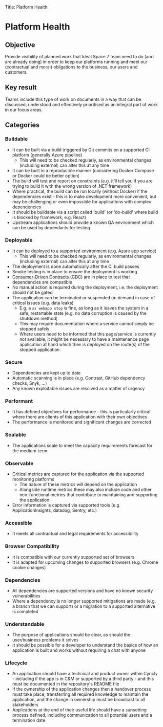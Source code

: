 Title: Platform Health

# Platform Health

## Objective

Provide visibility of planned work that Ideal Space 7 team need to do (and are already doing) in order to keep our platforms running and meet our (contractual and moral) obligations to the business, our users and customers.

## Key result

Teams include this type of work on documents in a way that can be discussed, understood and effectively prioritised as an integral part of work in our focus areas.

## Categories

### Buildable

* It can be built via a build triggered by Git commits on a supported CI platform (generally Azure pipeline)
    * This will need to be checked regularly, as environmental changes (including external) can alter this at any time
* It can be built in a reproducible manner (considering Docker Compose or Docker could be better option)
* The build will test and report on constraints (e.g. it’ll tell you if you are trying to build it with the wrong version of .NET framework)
* Where practical, the build can be run locally (without Docker) if the dependencies exist - this is to make development more convenient, but may be challenging or even impossible for applications with complex dependencies
* It should be buildable via a script called 'build' (or 'do-build' where build is blocked by framework, e.g. React)
* Upstream applications should provide a known QA environment which can be used by dependants for testing

### Deployable

* It can be deployed to a supported environment (e.g. Azure app service)
    * This will need to be checked regularly, as environmental changes (including external) can alter this at any time
* The deployment is done automatically after the CI build passes
* Smoke testing is in place to ensure the deployment is working
* [Consumer-Driven Contracts (CDC)](https://martinfowler.com/articles/consumerDrivenContracts.html) are in place to test that dependencies are compatible
* No manual action is required during the deployment, i.e. the deployment should not be gated
* The application can be terminated or suspended on demand in case of critical issues (e.g. data leaks)
    * E.g. a `az webapp stop` is fine, as long as it leaves the system in a safe, restartable state (e.g. no data corruption is caused by the shutdown method)
    * This may require documentation where a service cannot simply be stopped safely
    * Where users need to be informed that this page/service is currently not available, it might be necessary to have a maintenance page application at hand which then is deployed on the route(s) of the stopped application.

### Secure

* Dependencies are kept up to date
* Automatic scanning is in place (e.g. Contrast, GitHub dependency checks, Snyk, …)
* Any known exploitable issues are resolved as a matter of urgency


### Performant

* It has defined objectives for performance - this is particularly critical where there are clients of this application with their own objectives
* The performance is monitored and significant changes are corrected

### Scalable

* The applications scale to meet the capacity requirements forecast for the medium-term

### Observable

* Critical metrics are captured for the application via the supported monitoring platforms
    * The nature of these metrics will depend on the application
    * Alongside runtime metrics these may also include code and other non-functional metrics that contribute to maintaining and supporting the application
* Error information is captured via supported tools (e.g. ApplicationInsights, datadog, Sentry, etc.)

### Accessible

* It meets all contractual and legal requirements for accessibility

### Browser Compatibility

* It is compatible with our currently supported set of browsers
* It is adapted for upcoming changes to supported browsers (e.g. Chrome cookie changes)

### Dependencies

* All dependencies are supported versions and have no known security vulnerabilities
* Where a dependency is no longer supported mitigations are made (e.g. a branch that we can support) or a migration to a supported alternative is completed

### Understandable

* The purpose of applications should be clear, as should the user/business problems it solves
* It should be possible for a developer to understand the basics of how an application is built and works without requiring a chat with anyone

### Lifecycle

* An application should have a technical and product owner within Cyncly - including if the app is in C&M or supported by a third party - and this must be documented in the repository's README file
* If the ownership of the application changes then a handover process must take place, transferring all required knowledge to maintain the application, and the change in ownership must be broadcast to all stakeholders
* Applications at the end of their useful life should have a sunsetting process defined, including communication to all potential users and a termination date
